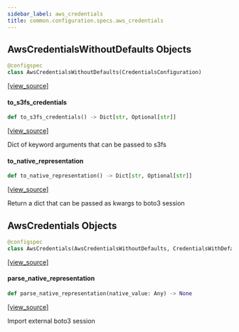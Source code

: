 ```yaml
---
sidebar_label: aws_credentials
title: common.configuration.specs.aws_credentials
---
```


## AwsCredentialsWithoutDefaults Objects

```python
@configspec
class AwsCredentialsWithoutDefaults(CredentialsConfiguration)
```

[[view_source]](https://github.com/dlt-hub/dlt/blob/30d0f64fb2cdbacc2e88fdb304371650f417e1f0/dlt/common/configuration/specs/aws_credentials.py#L11)

#### to\_s3fs\_credentials

```python
def to_s3fs_credentials() -> Dict[str, Optional[str]]
```

[[view_source]](https://github.com/dlt-hub/dlt/blob/30d0f64fb2cdbacc2e88fdb304371650f417e1f0/dlt/common/configuration/specs/aws_credentials.py#L19)

Dict of keyword arguments that can be passed to s3fs

#### to\_native\_representation

```python
def to_native_representation() -> Dict[str, Optional[str]]
```

[[view_source]](https://github.com/dlt-hub/dlt/blob/30d0f64fb2cdbacc2e88fdb304371650f417e1f0/dlt/common/configuration/specs/aws_credentials.py#L28)

Return a dict that can be passed as kwargs to boto3 session

## AwsCredentials Objects

```python
@configspec
class AwsCredentials(AwsCredentialsWithoutDefaults, CredentialsWithDefault)
```

[[view_source]](https://github.com/dlt-hub/dlt/blob/30d0f64fb2cdbacc2e88fdb304371650f417e1f0/dlt/common/configuration/specs/aws_credentials.py#L34)

#### parse\_native\_representation

```python
def parse_native_representation(native_value: Any) -> None
```

[[view_source]](https://github.com/dlt-hub/dlt/blob/30d0f64fb2cdbacc2e88fdb304371650f417e1f0/dlt/common/configuration/specs/aws_credentials.py#L82)

Import external boto3 session

